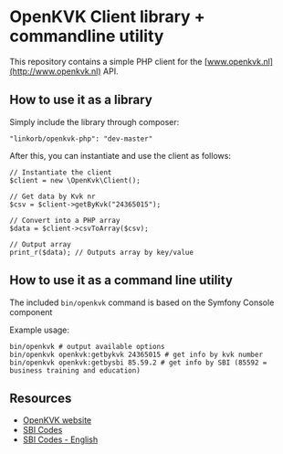 # OpenKVK Client library + commandline utility

This repository contains a simple PHP client for the [www.openkvk.nl](http://www.openkvk.nl) API.

## How to use it as a library

Simply include the library through composer:

    "linkorb/openkvk-php": "dev-master"

After this, you can instantiate and use the client as follows:

    // Instantiate the client
    $client = new \OpenKvk\Client();

    // Get data by Kvk nr
    $csv = $client->getByKvk("24365015");

    // Convert into a PHP array
    $data = $client->csvToArray($csv);

    // Output array
    print_r($data); // Outputs array by key/value

## How to use it as a command line utility

The included `bin/openkvk` command is based on the Symfony Console component

Example usage:

    bin/openkvk # output available options
    bin/openkvk openkvk:getbykvk 24365015 # get info by kvk number
    bin/openkvk openkvk:getbysbi 85.59.2 # get info by SBI (85592 = business training and education)

## Resources

* [OpenKVK website](https://openkvk.nl/)
* [SBI Codes](http://www.kvk.nl/download/Standaard%20Bedrijfs%20Indeling%20(SBI)_tcm14-191363.pdf)
* [SBI Codes - English](http://www.kvk.nl/download/SBI_2008_Engels_tcm14-195658.pdf)
